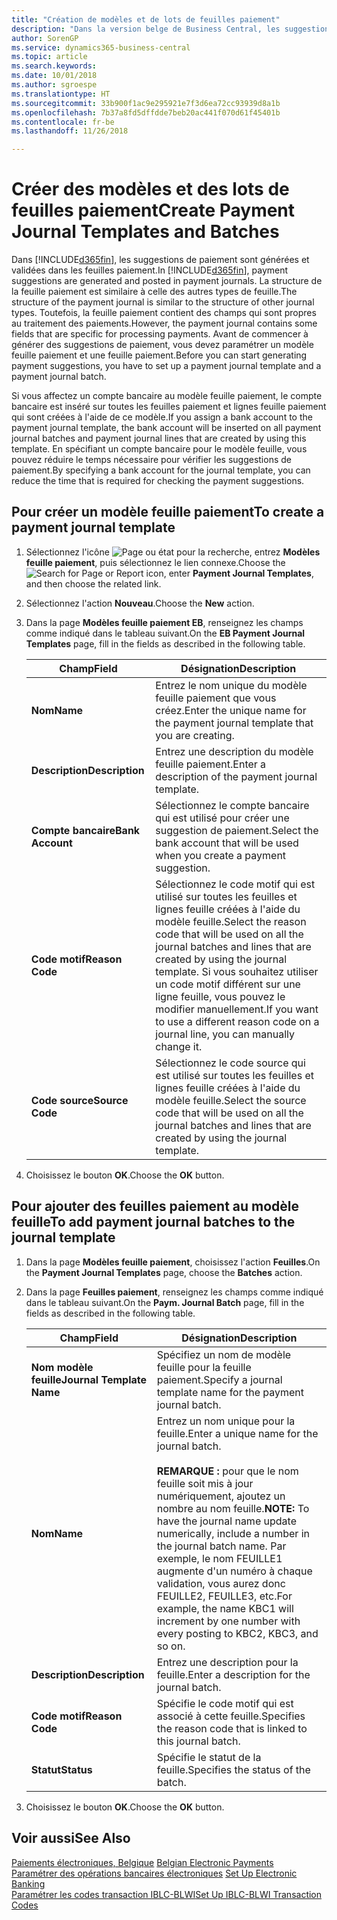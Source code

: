 ```yaml
---
title: "Création de modèles et de lots de feuilles paiement"
description: "Dans la version belge de Business Central, les suggestions de paiement sont générées et validées dans les feuilles paiement. La structure de la feuille paiement est similaire à celle des autres types de feuille."
author: SorenGP
ms.service: dynamics365-business-central
ms.topic: article
ms.search.keywords: 
ms.date: 10/01/2018
ms.author: sgroespe
ms.translationtype: HT
ms.sourcegitcommit: 33b900f1ac9e295921e7f3d6ea72cc93939d8a1b
ms.openlocfilehash: 7b37a8fd5dffdde7beb20ac441f070d61f45401b
ms.contentlocale: fr-be
ms.lasthandoff: 11/26/2018

---
```

# <a name="create-payment-journal-templates-and-batches"></a><span data-ttu-id="4ef98-104">Créer des modèles et des lots de feuilles paiement</span><span class="sxs-lookup"><span data-stu-id="4ef98-104">Create Payment Journal Templates and Batches</span></span>
<span data-ttu-id="4ef98-105">Dans [!INCLUDE[d365fin](../../includes/d365fin_md.md)], les suggestions de paiement sont générées et validées dans les feuilles paiement.</span><span class="sxs-lookup"><span data-stu-id="4ef98-105">In [!INCLUDE[d365fin](../../includes/d365fin_md.md)], payment suggestions are generated and posted in payment journals.</span></span> <span data-ttu-id="4ef98-106">La structure de la feuille paiement est similaire à celle des autres types de feuille.</span><span class="sxs-lookup"><span data-stu-id="4ef98-106">The structure of the payment journal is similar to the structure of other journal types.</span></span> <span data-ttu-id="4ef98-107">Toutefois, la feuille paiement contient des champs qui sont propres au traitement des paiements.</span><span class="sxs-lookup"><span data-stu-id="4ef98-107">However, the payment journal contains some fields that are specific for processing payments.</span></span> <span data-ttu-id="4ef98-108">Avant de commencer à générer des suggestions de paiement, vous devez paramétrer un modèle feuille paiement et une feuille paiement.</span><span class="sxs-lookup"><span data-stu-id="4ef98-108">Before you can start generating payment suggestions, you have to set up a payment journal template and a payment journal batch.</span></span>  

<span data-ttu-id="4ef98-109">Si vous affectez un compte bancaire au modèle feuille paiement, le compte bancaire est inséré sur toutes les feuilles paiement et lignes feuille paiement qui sont créées à l'aide de ce modèle.</span><span class="sxs-lookup"><span data-stu-id="4ef98-109">If you assign a bank account to the payment journal template, the bank account will be inserted on all payment journal batches and payment journal lines that are created by using this template.</span></span> <span data-ttu-id="4ef98-110">En spécifiant un compte bancaire pour le modèle feuille, vous pouvez réduire le temps nécessaire pour vérifier les suggestions de paiement.</span><span class="sxs-lookup"><span data-stu-id="4ef98-110">By specifying a bank account for the journal template, you can reduce the time that is required for checking the payment suggestions.</span></span>  

## <a name="to-create-a-payment-journal-template"></a><span data-ttu-id="4ef98-111">Pour créer un modèle feuille paiement</span><span class="sxs-lookup"><span data-stu-id="4ef98-111">To create a payment journal template</span></span>  

1.  <span data-ttu-id="4ef98-112">Sélectionnez l'icône ![Page ou état pour la recherche](../../media/ui-search/search_small.png "icône Page ou état pour la recherche"), entrez **Modèles feuille paiement**, puis sélectionnez le lien connexe.</span><span class="sxs-lookup"><span data-stu-id="4ef98-112">Choose the ![Search for Page or Report](../../media/ui-search/search_small.png "Search for Page or Report icon") icon, enter **Payment Journal Templates**, and then choose the related link.</span></span>  
2.  <span data-ttu-id="4ef98-113">Sélectionnez l'action **Nouveau**.</span><span class="sxs-lookup"><span data-stu-id="4ef98-113">Choose the **New** action.</span></span>  
3.  <span data-ttu-id="4ef98-114">Dans la page **Modèles feuille paiement EB**, renseignez les champs comme indiqué dans le tableau suivant.</span><span class="sxs-lookup"><span data-stu-id="4ef98-114">On the **EB Payment Journal Templates** page, fill in the fields as described in the following table.</span></span>  

    |<span data-ttu-id="4ef98-115">Champ</span><span class="sxs-lookup"><span data-stu-id="4ef98-115">Field</span></span>|<span data-ttu-id="4ef98-116">Désignation</span><span class="sxs-lookup"><span data-stu-id="4ef98-116">Description</span></span>|  
    |---------------------------------|---------------------------------------|  
    |<span data-ttu-id="4ef98-117">**Nom**</span><span class="sxs-lookup"><span data-stu-id="4ef98-117">**Name**</span></span>|<span data-ttu-id="4ef98-118">Entrez le nom unique du modèle feuille paiement que vous créez.</span><span class="sxs-lookup"><span data-stu-id="4ef98-118">Enter the unique name for the payment journal template that you are creating.</span></span>|  
    |<span data-ttu-id="4ef98-119">**Description**</span><span class="sxs-lookup"><span data-stu-id="4ef98-119">**Description**</span></span>|<span data-ttu-id="4ef98-120">Entrez une description du modèle feuille paiement.</span><span class="sxs-lookup"><span data-stu-id="4ef98-120">Enter a description of the payment journal template.</span></span>|  
    |<span data-ttu-id="4ef98-121">**Compte bancaire**</span><span class="sxs-lookup"><span data-stu-id="4ef98-121">**Bank Account**</span></span>|<span data-ttu-id="4ef98-122">Sélectionnez le compte bancaire qui est utilisé pour créer une suggestion de paiement.</span><span class="sxs-lookup"><span data-stu-id="4ef98-122">Select the bank account that will be used when you create a payment suggestion.</span></span>|  
    |<span data-ttu-id="4ef98-123">**Code motif**</span><span class="sxs-lookup"><span data-stu-id="4ef98-123">**Reason Code**</span></span>|<span data-ttu-id="4ef98-124">Sélectionnez le code motif qui est utilisé sur toutes les feuilles et lignes feuille créées à l'aide du modèle feuille.</span><span class="sxs-lookup"><span data-stu-id="4ef98-124">Select the reason code that will be used on all the journal batches and lines that are created by using the journal template.</span></span> <span data-ttu-id="4ef98-125">Si vous souhaitez utiliser un code motif différent sur une ligne feuille, vous pouvez le modifier manuellement.</span><span class="sxs-lookup"><span data-stu-id="4ef98-125">If you want to use a different reason code on a journal line, you can manually change it.</span></span>|  
    |<span data-ttu-id="4ef98-126">**Code source**</span><span class="sxs-lookup"><span data-stu-id="4ef98-126">**Source Code**</span></span>|<span data-ttu-id="4ef98-127">Sélectionnez le code source qui est utilisé sur toutes les feuilles et lignes feuille créées à l'aide du modèle feuille.</span><span class="sxs-lookup"><span data-stu-id="4ef98-127">Select the source code that will be used on all the journal batches and lines that are created by using the journal template.</span></span>|  

4.  <span data-ttu-id="4ef98-128">Choisissez le bouton **OK**.</span><span class="sxs-lookup"><span data-stu-id="4ef98-128">Choose the **OK** button.</span></span>  

## <a name="to-add-payment-journal-batches-to-the-journal-template"></a><span data-ttu-id="4ef98-129">Pour ajouter des feuilles paiement au modèle feuille</span><span class="sxs-lookup"><span data-stu-id="4ef98-129">To add payment journal batches to the journal template</span></span>  

1.  <span data-ttu-id="4ef98-130">Dans la page **Modèles feuille paiement**, choisissez l'action **Feuilles**.</span><span class="sxs-lookup"><span data-stu-id="4ef98-130">On the **Payment Journal Templates** page, choose the **Batches** action.</span></span>  
2.  <span data-ttu-id="4ef98-131">Dans la page **Feuilles paiement**, renseignez les champs comme indiqué dans le tableau suivant.</span><span class="sxs-lookup"><span data-stu-id="4ef98-131">On the **Paym. Journal Batch** page, fill in the fields as described in the following table.</span></span>  

    |<span data-ttu-id="4ef98-132">Champ</span><span class="sxs-lookup"><span data-stu-id="4ef98-132">Field</span></span>|<span data-ttu-id="4ef98-133">Désignation</span><span class="sxs-lookup"><span data-stu-id="4ef98-133">Description</span></span>|  
    |---------------------------------|---------------------------------------|  
    |<span data-ttu-id="4ef98-134">**Nom modèle feuille**</span><span class="sxs-lookup"><span data-stu-id="4ef98-134">**Journal Template Name**</span></span>|<span data-ttu-id="4ef98-135">Spécifiez un nom de modèle feuille pour la feuille paiement.</span><span class="sxs-lookup"><span data-stu-id="4ef98-135">Specify a journal template name for the payment journal batch.</span></span>|  
    |<span data-ttu-id="4ef98-136">**Nom**</span><span class="sxs-lookup"><span data-stu-id="4ef98-136">**Name**</span></span>|<span data-ttu-id="4ef98-137">Entrez un nom unique pour la feuille.</span><span class="sxs-lookup"><span data-stu-id="4ef98-137">Enter a unique name for the journal batch.</span></span><br /><br /> <span data-ttu-id="4ef98-138">**REMARQUE :** pour que le nom feuille soit mis à jour numériquement, ajoutez un nombre au nom feuille.</span><span class="sxs-lookup"><span data-stu-id="4ef98-138">**NOTE:** To have the journal name update numerically, include a number in the journal batch name.</span></span> <span data-ttu-id="4ef98-139">Par exemple, le nom FEUILLE1 augmente d'un numéro à chaque validation, vous aurez donc FEUILLE2, FEUILLE3, etc.</span><span class="sxs-lookup"><span data-stu-id="4ef98-139">For example, the name KBC1 will increment by one number with every posting to KBC2, KBC3, and so on.</span></span>|  
    |<span data-ttu-id="4ef98-140">**Description**</span><span class="sxs-lookup"><span data-stu-id="4ef98-140">**Description**</span></span>|<span data-ttu-id="4ef98-141">Entrez une description pour la feuille.</span><span class="sxs-lookup"><span data-stu-id="4ef98-141">Enter a description for the journal batch.</span></span>|  
    |<span data-ttu-id="4ef98-142">**Code motif**</span><span class="sxs-lookup"><span data-stu-id="4ef98-142">**Reason Code**</span></span>|<span data-ttu-id="4ef98-143">Spécifie le code motif qui est associé à cette feuille.</span><span class="sxs-lookup"><span data-stu-id="4ef98-143">Specifies the reason code that is linked to this journal batch.</span></span>|  
    |<span data-ttu-id="4ef98-144">**Statut**</span><span class="sxs-lookup"><span data-stu-id="4ef98-144">**Status**</span></span>|<span data-ttu-id="4ef98-145">Spécifie le statut de la feuille.</span><span class="sxs-lookup"><span data-stu-id="4ef98-145">Specifies the status of the batch.</span></span>|  

3.  <span data-ttu-id="4ef98-146">Choisissez le bouton **OK**.</span><span class="sxs-lookup"><span data-stu-id="4ef98-146">Choose the **OK** button.</span></span>  

## <a name="see-also"></a><span data-ttu-id="4ef98-147">Voir aussi</span><span class="sxs-lookup"><span data-stu-id="4ef98-147">See Also</span></span>  
 <span data-ttu-id="4ef98-148">[Paiements électroniques, Belgique](belgian-electronic-payments.md) </span><span class="sxs-lookup"><span data-stu-id="4ef98-148">[Belgian Electronic Payments](belgian-electronic-payments.md) </span></span>  
 <span data-ttu-id="4ef98-149">[Paramétrer des opérations bancaires électroniques](how-to-set-up-electronic-banking.md) </span><span class="sxs-lookup"><span data-stu-id="4ef98-149">[Set Up Electronic Banking](how-to-set-up-electronic-banking.md) </span></span>  
 [<span data-ttu-id="4ef98-150">Paramétrer les codes transaction IBLC-BLWI</span><span class="sxs-lookup"><span data-stu-id="4ef98-150">Set Up IBLC-BLWI Transaction Codes</span></span>](how-to-set-up-iblc-blwi-transaction-codes.md)

